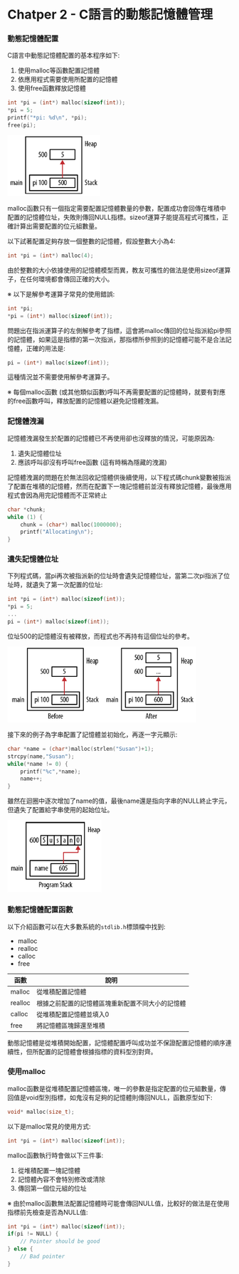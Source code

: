 # Chatper 2 - C語言的動態記憶體管理
### 動態記憶體配置
C語言中動態記憶體配置的基本程序如下:
1. 使用malloc等函數配置記憶體
2. 依應用程式需要使用所配置的記憶體
3. 使用free函數釋放記憶體

```c
int *pi = (int*) malloc(sizeof(int));
*pi = 5;
printf("*pi: %d\n", *pi);
free(pi);
```

![Figure 2-1](./Fig/Figure2-1.png)

malloc函數只有一個指定需要配置記憶體數量的參數，配置成功會回傳在堆積中配置的記憶體位址，失敗則傳回NULL指標。sizeof運算子能提高程式可攜性，正確計算出需要配置的位元組數量。

以下試著配置足夠存放一個整數的記憶體，假設整數大小為4:
```c
int *pi = (int*) malloc(4);
```

由於整數的大小依據使用的記憶體模型而異，教友可攜性的做法是使用sizeof運算子，在任何環境都會傳回正確的大小。

※ 以下是解參考運算子常見的使用錯誤:
```c
int *pi;
*pi = (int*) malloc(sizeof(int));
```
問題出在指派運算子的左側解參考了指標，這會將malloc傳回的位址指派給pi參照的記憶體，如果這是指標的第一次指派，那指標所參照到的記憶體可能不是合法記憶體，正確的用法是:
```c
pi = (int*) malloc(sizeof(int));
```
這種情況並不需要使用解參考運算子。

※ 每個malloc函數 (或其他類似函數)呼叫不再需要配置的記憶體時，就要有對應的free函數呼叫，釋放配置的記憶體以避免記憶體洩漏。

### 記憶體洩漏
記憶體洩漏發生於配置的記憶體已不再使用卻也沒釋放的情況，可能原因為:
1. 遺失記憶體位址
2. 應該呼叫卻沒有呼叫free函數 (這有時稱為隱藏的洩漏)

記憶體洩漏的問題在於無法回收記憶體供後續使用，以下程式碼chunk變數被指派了配置在堆積的記憶體，然而在配置下一塊記憶體前並沒有釋放記憶體，最後應用程式會因為用完記憶體而不正常終止
```c
char *chunk;
while (1) {
    chunk = (char*) malloc(1000000);
    printf("Allocating\n");
}
```

### 遺失記憶體位址
下列程式碼，當pi再次被指派新的位址時會遺失記憶體位址，當第二次pi指派了位址時，就遺失了第一次配置的位址:
```c
int *pi = (int*) malloc(sizeof(int));
*pi = 5;
...
pi = (int*) malloc(sizeof(int));
```

位址500的記憶體沒有被釋放，而程式也不再持有這個位址的參考。

![Figure 2-3](./Fig/Figure2-3.png)

接下來的例子為字串配置了記憶體並初始化，再逐一字元顯示:
```c
char *name = (char*)malloc(strlen("Susan")+1);
strcpy(name,"Susan");
while(*name != 0) {
    printf("%c",*name);
    name++;
}
```

雖然在迴圈中逐次增加了name的值，最後name還是指向字串的NULL終止字元，但遺失了配置給字串使用的起始位址。

![Figure 2-4](./Fig/Figure2-4.png)

### 動態記憶體配置函數
以下介紹函數可以在大多數系統的`stdlib.h`標頭檔中找到:
* malloc
* realloc
* calloc
* free

|函數|說明|
|-|-|
|malloc|從堆積配置記憶體|
|realloc|根據之前配置的記憶體區塊重新配置不同大小的記憶體|
|calloc|從堆積配置記憶體並填入0|
|free|將記憶體區塊歸還至堆積|

動態記憶體是從堆積開始配置，記憶體配置呼叫成功並不保證配置記憶體的順序連續性，但所配置的記憶體會根據指標的資料型別對齊。

### 使用malloc
malloc函數是從堆積配置記憶體區塊，唯一的參數是指定配置的位元組數量，傳回值是void型別指標，如鬼沒有足夠的記憶體則傳回NULL，函數原型如下:
```c
void* malloc(size_t);
```

以下是malloc常見的使用方式:
```c
int *pi = (int*) malloc(sizeof(int));
```

malloc函數執行時會做以下三件事:
1. 從堆積配置一塊記憶體
2. 記憶體內容不會特別修改或清除
3. 傳回第一個位元組的位址

※ 由於malloc函數無法配置記憶體時可能會傳回NULL值，比較好的做法是在使用指標前先檢查是否為NULL值:
```c
int *pi = (int*) malloc(sizeof(int));
if(pi != NULL) {
    // Pointer should be good
} else {
    // Bad pointer
}
```